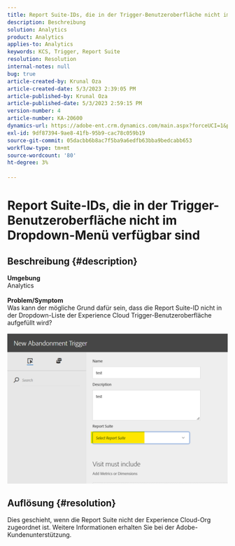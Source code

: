 ```yaml
---
title: Report Suite-IDs, die in der Trigger-Benutzeroberfläche nicht im Dropdown-Menü verfügbar sind
description: Beschreibung
solution: Analytics
product: Analytics
applies-to: Analytics
keywords: KCS, Trigger, Report Suite
resolution: Resolution
internal-notes: null
bug: true
article-created-by: Krunal Oza
article-created-date: 5/3/2023 2:39:05 PM
article-published-by: Krunal Oza
article-published-date: 5/3/2023 2:59:15 PM
version-number: 4
article-number: KA-20600
dynamics-url: https://adobe-ent.crm.dynamics.com/main.aspx?forceUCI=1&pagetype=entityrecord&etn=knowledgearticle&id=1cb8f33f-c0e9-ed11-a7c6-6045bd006b4b
exl-id: 9df87394-9ae8-41fb-95b9-cac78c059b19
source-git-commit: 05dacbb6b8ac7f5ba9a6edfb63bba9bedcabb653
workflow-type: tm+mt
source-wordcount: '80'
ht-degree: 3%

---
```


# Report Suite-IDs, die in der Trigger-Benutzeroberfläche nicht im Dropdown-Menü verfügbar sind

## Beschreibung {#description}

<b>Umgebung</b><br>Analytics<br> <br><b>Problem/Symptom</b><br>Was kann der mögliche Grund dafür sein, dass die Report Suite-ID nicht in der Dropdown-Liste der Experience Cloud Trigger-Benutzeroberfläche aufgefüllt wird?

![](assets/___20b8f33f-c0e9-ed11-a7c6-6045bd006b4b___.png)

## Auflösung {#resolution}

Dies geschieht, wenn die Report Suite nicht der Experience Cloud-Org zugeordnet ist. Weitere Informationen erhalten Sie bei der Adobe-Kundenunterstützung.

<br>
